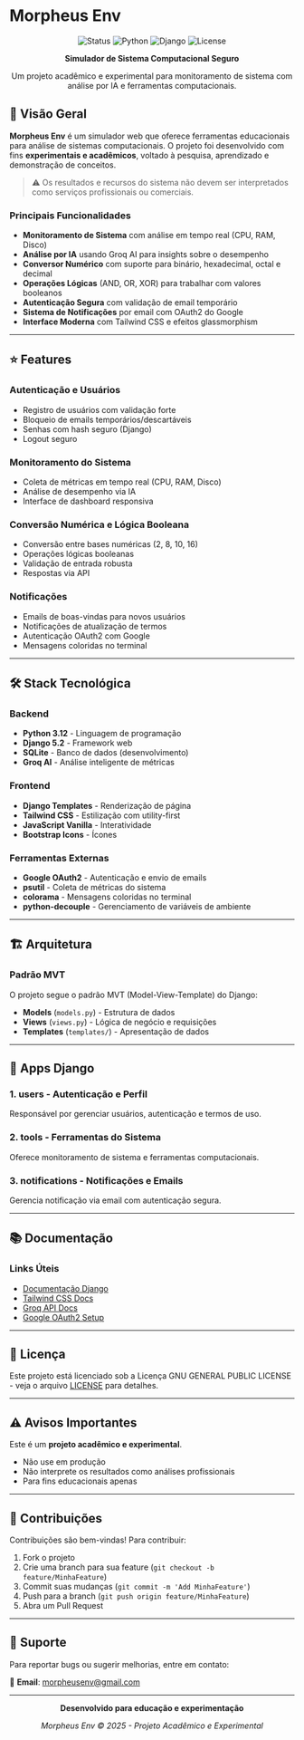 # Morpheus Env

<div align="center">

![Status](https://img.shields.io/badge/Status-Em%20Desenvolvimento-blue)
![Python](https://img.shields.io/badge/Python-3.12-yellow?logo=python)
![Django](https://img.shields.io/badge/Django-5.2-darkgreen?logo=django)
![License](https://img.shields.io/badge/License-GNU-blue)

**Simulador de Sistema Computacional Seguro**

Um projeto acadêmico e experimental para monitoramento de sistema com análise por IA e ferramentas computacionais.

</div>

## 🎯 Visão Geral

**Morpheus Env** é um simulador web que oferece ferramentas educacionais para análise de sistemas computacionais. O projeto foi desenvolvido com fins **experimentais e acadêmicos**, voltado à pesquisa, aprendizado e demonstração de conceitos.

> ⚠️ Os resultados e recursos do sistema não devem ser interpretados como serviços profissionais ou comerciais.

### Principais Funcionalidades

- **Monitoramento de Sistema** com análise em tempo real (CPU, RAM, Disco)
- **Análise por IA** usando Groq AI para insights sobre o desempenho
- **Conversor Numérico** com suporte para binário, hexadecimal, octal e decimal
- **Operações Lógicas** (AND, OR, XOR) para trabalhar com valores booleanos
- **Autenticação Segura** com validação de email temporário
- **Sistema de Notificações** por email com OAuth2 do Google
- **Interface Moderna** com Tailwind CSS e efeitos glassmorphism

---

## ⭐ Features

### Autenticação e Usuários
- Registro de usuários com validação forte
- Bloqueio de emails temporários/descartáveis
- Senhas com hash seguro (Django)
- Logout seguro

### Monitoramento do Sistema
- Coleta de métricas em tempo real (CPU, RAM, Disco)
- Análise de desempenho via IA
- Interface de dashboard responsiva

### Conversão Numérica e Lógica Booleana
- Conversão entre bases numéricas (2, 8, 10, 16)
- Operações lógicas booleanas
- Validação de entrada robusta
- Respostas via API

### Notificações
- Emails de boas-vindas para novos usuários
- Notificações de atualização de termos
- Autenticação OAuth2 com Google
- Mensagens coloridas no terminal

---

## 🛠 Stack Tecnológica

### Backend
- **Python 3.12** - Linguagem de programação
- **Django 5.2** - Framework web
- **SQLite** - Banco de dados (desenvolvimento)
- **Groq AI** - Análise inteligente de métricas

### Frontend
- **Django Templates** - Renderização de página
- **Tailwind CSS** - Estilização com utility-first
- **JavaScript Vanilla** - Interatividade
- **Bootstrap Icons** - Ícones

### Ferramentas Externas
- **Google OAuth2** - Autenticação e envio de emails
- **psutil** - Coleta de métricas do sistema
- **colorama** - Mensagens coloridas no terminal
- **python-decouple** - Gerenciamento de variáveis de ambiente

---

## 🏗 Arquitetura

### Padrão MVT

O projeto segue o padrão MVT (Model-View-Template) do Django:

- **Models** (`models.py`) - Estrutura de dados
- **Views** (`views.py`) - Lógica de negócio e requisições
- **Templates** (`templates/`) - Apresentação de dados

---

## 📱 Apps Django

### 1. **users** - Autenticação e Perfil
Responsável por gerenciar usuários, autenticação e termos de uso.

### 2. **tools** - Ferramentas do Sistema
Oferece monitoramento de sistema e ferramentas computacionais.

### 3. **notifications** - Notificações e Emails
Gerencia notificação via email com autenticação segura.

---

## 📚 Documentação

### Links Úteis

- [Documentação Django](https://docs.djangoproject.com/)
- [Tailwind CSS Docs](https://tailwindcss.com/docs)
- [Groq API Docs](https://console.groq.com/docs)
- [Google OAuth2 Setup](https://developers.google.com/identity/protocols/oauth2)

---

## 📝 Licença

Este projeto está licenciado sob a Licença GNU GENERAL PUBLIC LICENSE - veja o arquivo [LICENSE](LICENSE) para detalhes.

---

## ⚠️ Avisos Importantes

Este é um **projeto acadêmico e experimental**. 

- Não use em produção
- Não interprete os resultados como análises profissionais
- Para fins educacionais apenas

---

## 🤝 Contribuições

Contribuições são bem-vindas! Para contribuir:

1. Fork o projeto
2. Crie uma branch para sua feature (`git checkout -b feature/MinhaFeature`)
3. Commit suas mudanças (`git commit -m 'Add MinhaFeature'`)
4. Push para a branch (`git push origin feature/MinhaFeature`)
5. Abra um Pull Request

---

## 📧 Suporte

Para reportar bugs ou sugerir melhorias, entre em contato:

📧 **Email**: morpheusenv@gmail.com

---

<div align="center">

**Desenvolvido para educação e experimentação**

*Morpheus Env © 2025 - Projeto Acadêmico e Experimental*

</div>